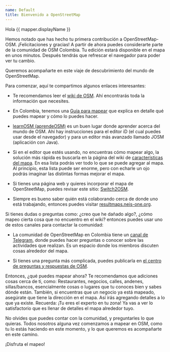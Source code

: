 ```yaml
---
name: Default
title: Bienvenido a OpenStreetMap
---
```


Hola {{ mapper.displayName }}

Hemos notado que has hecho tu primera contribución a OpenStreetMap-OSM.
¡Felicitaciones y gracias!
A partir de ahora puedes considerarte parte de la comunidad de OSM Colombia.
Tu edición estará disponible en el mapa en unos minutos.
Después tendrás que refrescar el navegador para poder ver tu cambio.

Queremos acompañarte en este viaje de descubrimiento del mundo de OpenStreetMap.

Para comenzar, aquí te compartimos algunos enlaces interesantes:

* Te recomendamos leer el [wiki de OSM](https://wiki.openstreetmap.org/wiki/ES:P%C3%A1gina_principal).
Ahí encontrarás toda la información que necesites.

* En Colombia, tenemos una [Guía para mapear](https://wiki.openstreetmap.org/wiki/ES:Colombia/Gu%C3%ADa_para_mapear) que explica en detalle qué puedes mapear y cómo lo puedes hacer.

* [learnOSM (aprendeOSM)](https://learnosm.org/es/) es un buen lugar donde aprender acerca del mundo de OSM.
Ahí hay instrucciones para el editor iD (el cual puedes usar desde el navegador) y para un editor más avanzado llamado JOSM (aplicación con Java).

* Si en el editor que estés usando, no encuentras cómo mapear algo, la solución más rápida es buscarla en la página del wiki de [características del mapa](https://wiki.openstreetmap.org/wiki/ES:Caracter%C3%ADsticas_del_mapa).
En esa lista podrás ver todo lo que se puede agregar al mapa.
Al principio, esta lista puede ser enorme, pero con echarle un ojo podrás imaginar las distintas formas mejorar el mapa.

* Si tienes una página web y quieres incorporar el mapa de OpenSteetMap, puedes revisar este sitio: [Switch2OSM](https://switch2osm.org/).

* Siempre es bueno saber quién está colaborando cerca de donde uno está trabajando, entonces puedes visitar [resultmaps.neis-one.org](http://resultmaps.neis-one.org/).

Si tienes dudas o preguntas como:
¿creo que he dañado algo?, ¿cómo mapeo cierta cosa que no encuentro en el wiki? entonces puedes usar uno de estos canales para contactar la comunidad:

* La comunidad de OpenStreetMap en Colombia tiene un [canal de Telegram](https://telegram.me/osmco), donde puedes hacer preguntas o conocer sobre las actividades que realizan. Es un espacio donde los miembros discuten cosas alrededor del mapa.

* Si tienes una pregunta más complicada, puedes publicarla en [el centro de preguntas y respuestas de OSM](http://help.openstreetmap.org).

Entonces, ¿qué puedes mapear ahora?
Te recomendamos que adiciones cosas cerca de ti, como:
Restaurantes, negocios, calles, andenes, sillas/bancos, esencialmente cosas o lugares que tu conoces bien y sabes dónde están.
También, si encuentras que un negocio ya está mapeado, asegúrate que tiene la dirección en el mapa.
Así irás agregando detalles a lo que ya existe.
Recuerda: ¡Tu eres el experto en tu zona!
Ya vas a ver lo satisfactorio que es llenar de detalles el mapa alrededor tuyo.

No olvides que puedes contar con la comunidad, y preguntarles lo que quieras.
Todos nosotros alguna vez comenzamos a mapear en OSM, como tu lo estás haciendo en este momento, y lo que queremos es acompañarte en este camino.

¡Disfruta el mapeo!
